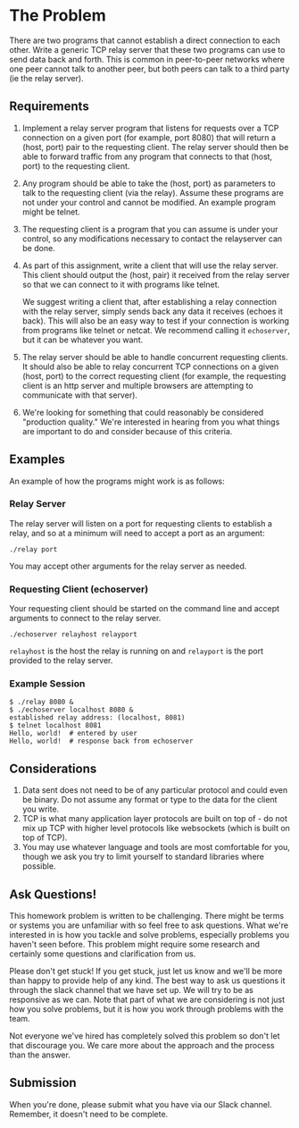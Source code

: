 # The Problem

There are two programs that cannot establish a direct connection to each other. Write a generic TCP relay server that these two programs can use to send data back and forth. This is common in peer-to-peer networks where one peer cannot talk to another peer, but both peers can talk to a third party (ie the relay server).

## Requirements

1. Implement a relay server program that listens for requests over a TCP connection on a given port (for example, port 8080) that will return a (host, port) pair to the requesting client. The relay server should then be able to forward traffic from any program that connects to that (host, port) to the requesting client.
1. Any program should be able to take the (host, port) as parameters to talk to the requesting client (via the relay). Assume these programs are not under your control and cannot be modified. An example program might be telnet.
1. The requesting client is a program that you can assume is under your control, so any modifications necessary to contact the relayserver can be done.
1. As part of this assignment, write a client that will use the relay server. This client should output the (host, pair) it received from the relay server so that we can connect to it with programs like telnet.

    We suggest writing a client that, after establishing a relay connection with the relay server, simply sends back any data it receives (echoes it back). This will also be an easy way to test if your connection is working from programs like telnet or netcat. We recommend calling it `echoserver`, but it can be whatever you want.
1. The relay server should be able to handle concurrent requesting clients. It should also be able to relay concurrent TCP connections on a given (host, port) to the correct requesting client (for example, the requesting client is an http server and multiple browsers are attempting to communicate with that server).
1. We're looking for something that could reasonably be considered "production quality." We're interested in hearing from you what things are important to do and consider because of this criteria.

## Examples

An example of how the programs might work is as follows:

### Relay Server

The relay server will listen on a port for requesting clients to establish a relay, and so at a minimum will need to accept a port as an argument:

```
./relay port
```

You may accept other arguments for the relay server as needed.

### Requesting Client (echoserver)

Your requesting client should be started on the command line and accept arguments to connect to the relay server.

```
./echoserver relayhost relayport
```

`relayhost` is the host the relay is running on and `relayport` is the port provided to the relay server.

### Example Session

```
$ ./relay 8080 &
$ ./echoserver localhost 8080 &
established relay address: (localhost, 8081)
$ telnet localhost 8081
Hello, world!  # entered by user
Hello, world!  # response back from echoserver
```

## Considerations

1. Data sent does not need to be of any particular protocol and could even be binary. Do not assume any format or type to the data for the client you write.
1. TCP is what many application layer protocols are built on top of - do not mix up TCP with higher level protocols like websockets (which is built on top of TCP).
1. You may use whatever language and tools are most comfortable for you, though we ask you try to limit yourself to standard libraries where possible.

## Ask Questions!

This homework problem is written to be challenging. There might be terms or systems you are unfamiliar with so feel free to ask questions. What we're interested in is how you tackle and solve problems, especially problems you haven't seen before. This problem might require some research and certainly some questions and clarification from us.

Please don't get stuck! If you get stuck, just let us know and we'll be more than happy to provide help of any kind. The best way to ask us questions it through the slack channel that we have set up. We will try to be as responsive as we can. Note that part of what we are considering is not just how you solve problems, but it is how you work through problems with the team.

Not everyone we've hired has completely solved this problem so don't let that discourage you. We care more about the approach and the process than the answer.​

## Submission

When you're done, please submit what you have via our Slack channel. Remember, it doesn't need to be complete.
